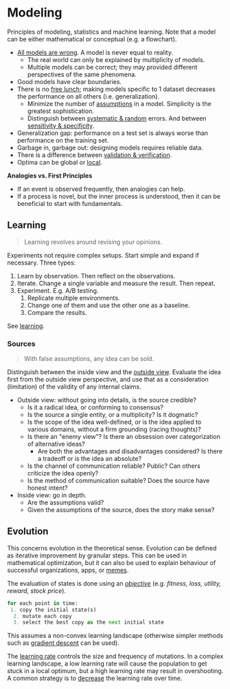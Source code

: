 # Modeling

Principles of modeling, statistics and machine learning. Note that a model can be either mathematical or conceptual (e.g. a flowchart).

- [All models are wrong](https://en.wikipedia.org/wiki/All_models_are_wrong). A model is never equal to reality.
  - The real world can only be explained by multiplicity of models.
  - Multiple models can be correct; they may provided different perspectives of the same phenomena.
- Good models have clear boundaries.
- There is no [free lunch](https://en.wikipedia.org/wiki/Bias%E2%80%93variance_tradeoff); making models specific to 1 dataset decreases the performance on all others (i.e. generalization).
  - Minimize the number of [assumptions](https://en.wikipedia.org/wiki/Occam%27s_razor) in a model. Simplicity is the greatest sophistication.
  - Distinguish between [systematic & random](https://en.wikipedia.org/wiki/Observational_error#Random_errors_versus_systematic_errors) errors. And between [sensitivity & specificity](https://en.wikipedia.org/wiki/Sensitivity_and_specificity).
- Generalization gap: performance on a test set is always worse than performance on the training set.
- Garbage in, garbage out: designing models requires reliable data.
- There is a difference between [validation & verification](https://en.wikipedia.org/wiki/Verification_and_validation).
- Optima can be global or [local](https://en.wikipedia.org/wiki/Saddle_point).

**Analogies vs. First Principles**

- If an event is observed frequently, then analogies can help.
- If a process is novel, but the inner process is understood, then it can be beneficial to start with fundamentals.

## Learning

> Learning revolves around revising your opinions.

Experiments not require complex setups. Start simple and expand if necessary. Three types:

1. Learn by observation. Then reflect on the observations.
2. Iterate. Change a single  variable and measure the result. Then repeat.
3. Experiment. E.g. A/B testing.
    1. Replicate multiple environments.
    2. Change one of them and use the other one as a baseline.
    3. Compare the results.

See [learning](../learning.md).

### Sources

> With false assumptions, any idea can be sold.

Distinguish between the inside view and the [outside view](https://buttondown.email/hillelwayne/archive/the-outside-view/). Evaluate the idea first from the outside view perspective, and use that as a consideration (limitation) of the validity of any internal claims.

- Outside view: without going into details, is the source credible?
  - Is it a radical idea, or conforming to consensus?
  - Is the source a single entity, or a multiplicity? Is it dogmatic?
  - Is the scope of the idea well-defined, or is the idea applied to various domains, without a firm grounding (racing thoughts)?
  - Is there an "enemy view"? Is there an obsession over categorization of alternative ideas?
    - Are both the advantages and disadvantages considered? Is there a tradeoff or is the idea an absolute?
  - Is the channel of communication reliable? Public? Can others criticize the idea openly?
  - Is the method of communication suitable? Does the source have honest intent?
- Inside view: go in depth.
  - Are the assumptions valid?
  - Given the assumptions of the source, does the story make sense?

## Evolution

This concerns evolution in the theoretical sense. Evolution can be defined as iterative improvement by granular steps. This can be used in mathematical optimization, but it can also be used to explain behaviour of successful organizations, apps, or [memes](https://en.wikipedia.org/wiki/Memetics).

The evaluation of states is done using an [*objective*](https://en.wikipedia.org/wiki/Loss_function) (e.g. *fitness, loss, utility, reward*, *stock price*).

```python
for each point in time:
 1. copy the initial state(s)
  2. mutate each copy
  3. select the best copy as the next initial state
```

This assumes a non-convex learning landscape (otherwise simpler methods such as [gradient descent](https://en.wikipedia.org/wiki/Gradient_descent) can be used).

The  [learning rate](https://en.wikipedia.org/wiki/Learning_rate) controls the size and frequency of mutations. In a complex learning landscape, a low learning rate will cause the population to get stuck in a local optimum, but a high learning rate may result in overshooting. A common strategy is to [decrease](https://en.wikipedia.org/wiki/Simulated_annealing) the learning rate over time.
